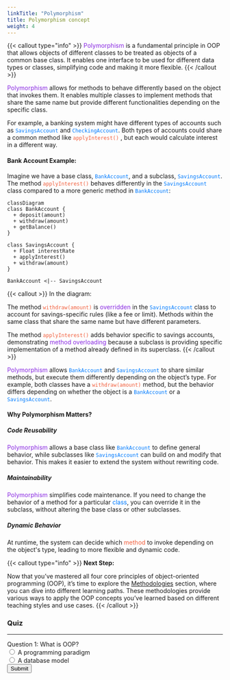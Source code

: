 ```yaml
---
linkTitle: "Polymorphism"
title: Polymorphism concept
weight: 4
---
```


{{< callout type="info" >}} <font color="#8A2BE2">Polymorphism</font> is a fundamental principle in OOP that allows objects of different classes to be treated as objects of a common base class. It enables one interface to be used for different data types or classes, simplifying code and making it more flexible. {{< /callout >}}

<font color="#8A2BE2">Polymorphism</font> allows for methods to behave differently based on the object that invokes them. It enables multiple classes to implement methods that share the same name but provide different functionalities depending on the specific class.

For example, a banking system might have different types of accounts such as <font color="#007bff">`SavingsAccount`</font> and <font color="#007bff">`CheckingAccount`</font>. Both types of accounts could share a common method like <font color="#F2613F">`applyInterest()` </font>, but each would calculate interest in a different way.

#### Bank Account Example:

Imagine we have a base class, <font color="#007bff">`BankAccount`</font>, and a subclass, <font color="#007bff">`SavingsAccount`</font>. The method <font color="#F2613F">`applyInterest()`</font> behaves differently in the <font color="#007bff">`SavingsAccount`</font> class compared to a more generic method in <font color="#007bff">`BankAccount`</font>:


``` mermaid
classDiagram
class BankAccount {
  + deposit(amount)
  + withdraw(amount)
  + getBalance()
} 

class SavingsAccount {
  + Float interestRate
  + applyInterest()
  + withdraw(amount)
}

BankAccount <|-- SavingsAccount
```

{{< callout >}}
In the diagram:

The method <font color="#F2613F">`withdraw(amount)`</font> is <font color="#8A2BE2">overridden</font> in the <font color="#007bff">`SavingsAccount`</font> class to account for savings-specific rules (like a fee or limit).
Methods within the same class that share the same name but have different parameters.

The method <font color="#F2613F">`applyInterest()`</font> adds behavior specific to savings accounts, demonstrating <font color="#8A2BE2">method overloading</font> because a subclass is providing specific implementation of a method already defined in its superclass.
{{< /callout >}}

<font color="#8A2BE2">Polymorphism</font> allows <font color="#007bff">`BankAccount`</font> and <font color="#007bff">`SavingsAccount`</font> to share similar methods, but execute them differently depending on the object’s type. For example, both classes have a <font color="#F2613F">`withdraw(amount)`</font> method, but the behavior differs depending on whether the object is a <font color="#007bff">`BankAccount`</font> or a <font color="#007bff">`SavingsAccount`</font>.

#### Why Polymorphism Matters?

##### Code Reusability
<font color="#8A2BE2">Polymorphism</font> allows a base class like <font color="#007bff">`BankAccount`</font> to define general behavior, while subclasses like <font color="#007bff">`SavingsAccount`</font> can build on and modify that behavior. This makes it easier to extend the system without rewriting code.

##### Maintainability
<font color="#8A2BE2">Polymorphism</font> simplifies code maintenance. If you need to change the behavior of a method for a particular <font color="#007bff">class</font>, you can override it in the subclass, without altering the base class or other subclasses.

##### Dynamic Behavior
At runtime, the system can decide which <font color="#F2613F">method</font> to invoke depending on the object's type, leading to more flexible and dynamic code.

{{< callout type="info" >}}
**Next Step:**

Now that you’ve mastered all four core principles of object-oriented programming (OOP), it’s time to explore the [Methodologies](/content/methodologies/_index.md) section, where you can dive into different learning paths. These methodologies provide various ways to apply the OOP concepts you’ve learned based on different teaching styles and use cases.
{{< /callout >}}

### Quiz
---

<form id="quiz">
  <label>Question 1: What is OOP?</label><br>
  <input type="radio" name="q1" value="a"> A programming paradigm<br>
  <input type="radio" name="q1" value="b"> A database model<br>
  <input type="submit" value="Submit">
</form>
<div id="result"></div>

<script>
  document.getElementById('quiz').onsubmit = function(e) {
    e.preventDefault();
    const answer = document.querySelector('input[name="q1"]:checked').value;
    document.getElementById('result').innerText = answer === 'a' ? 'Correct!' : 'Try again!';
  };
</script>